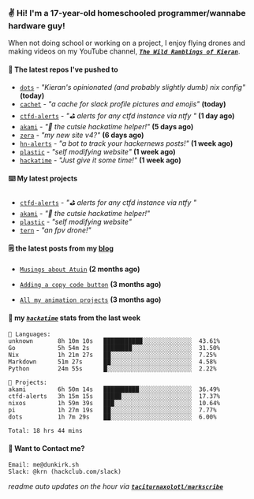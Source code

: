 ### ✌️ Hi! I'm a 17-year-old homeschooled programmer/wannabe hardware guy!

When not doing school or working on a project, I enjoy flying drones and making videos on my YouTube channel, [**_`The Wild Ramblings of Kieran`_**](https://youtube.com/@kieran.rambles).

#### 👷 The latest repos I've pushed to

- [`dots`](https://github.com/taciturnaxolotl/dots) - _"Kieran's opinionated (and probably slightly dumb) nix config"_ **(today)**
- [`cachet`](https://github.com/taciturnaxolotl/cachet) - _"a cache for slack profile pictures and emojis"_ **(today)**
- [`ctfd-alerts`](https://github.com/taciturnaxolotl/ctfd-alerts) - _"⛳ alerts for any ctfd instance via ntfy "_ **(1 day ago)**
- [`akami`](https://github.com/taciturnaxolotl/akami) - _"🌷 the cutsie hackatime helper!"_ **(5 days ago)**
- [`zera`](https://github.com/taciturnaxolotl/zera) - _"my new site v4?"_ **(6 days ago)**
- [`hn-alerts`](https://github.com/taciturnaxolotl/hn-alerts) - _"a bot to track your hackernews posts!"_ **(1 week ago)**
- [`plastic`](https://github.com/taciturnaxolotl/plastic) - _"self modifying website"_ **(1 week ago)**
- [`hackatime`](https://github.com/hackclub/hackatime) - _"Just give it some time!"_ **(1 week ago)**

#### ⌨️ My latest projects

- [`ctfd-alerts`](https://github.com/taciturnaxolotl/ctfd-alerts) - _"⛳ alerts for any ctfd instance via ntfy "_
- [`akami`](https://github.com/taciturnaxolotl/akami) - _"🌷 the cutsie hackatime helper!"_
- [`plastic`](https://github.com/taciturnaxolotl/plastic) - _"self modifying website"_
- [`tern`](https://github.com/taciturnaxolotl/tern) - _"an fpv drone!"_

#### 🗒️ the latest posts from my [blog](https://dunkirk.sh)

- [`Musings about Atuin`](https://dunkirk.sh/blog/atuin/) **(2 months ago)**

- [`Adding a copy code button`](https://dunkirk.sh/blog/adding-a-copy-button/) **(3 months ago)**

- [`All my animation projects`](https://dunkirk.sh/blog/my-animations/) **(3 months ago)**



#### 📡 my [_`hackatime`_](https://waka.hackclub.com) stats from the last week

```text
💾 Languages:
unknown       8h 10m 10s   ███████████░░░░░░░░░░░░░░  43.61%
Go            5h 54m 2s    ████████░░░░░░░░░░░░░░░░░  31.50%
Nix           1h 21m 27s   ██░░░░░░░░░░░░░░░░░░░░░░░  7.25%
Markdown      51m 27s      ██░░░░░░░░░░░░░░░░░░░░░░░  4.58%
Python        24m 55s      █░░░░░░░░░░░░░░░░░░░░░░░░  2.22%

💼 Projects:
akami         6h 50m 14s   ██████████░░░░░░░░░░░░░░░  36.49%
ctfd-alerts   3h 15m 15s   █████░░░░░░░░░░░░░░░░░░░░  17.37%
nixos         1h 59m 39s   ███░░░░░░░░░░░░░░░░░░░░░░  10.64%
pi            1h 27m 19s   ██░░░░░░░░░░░░░░░░░░░░░░░  7.77%
dots          1h 7m 29s    ██░░░░░░░░░░░░░░░░░░░░░░░  6.00%

Total: 18 hrs 44 mins
```

#### 📮 Want to Contact me?

```text
Email: me@dunkirk.sh
Slack: @krn (hackclub.com/slack)
```

_readme auto updates on the hour via [**`taciturnaxolotl/markscribe`**](https://github.com/taciturnaxolotl/markscribe)_
